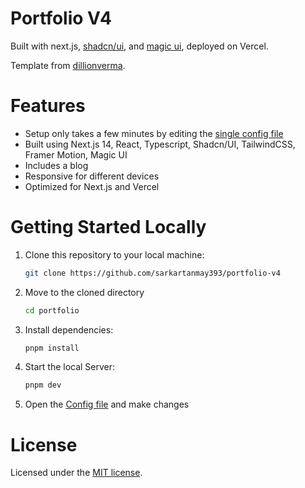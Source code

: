 <!-- <div align="center">
<img alt="Portfolio" src="https://github.com/dillionverma/portfolio/assets/16860528/57ffca81-3f0a-4425-b31d-094f61725455" width="90%">
</div> -->

# Portfolio V4

Built with next.js, [shadcn/ui](https://ui.shadcn.com/), and [magic ui](https://magicui.design/), deployed on Vercel.

Template from [dillionverma](https://github.com/dillionverma/portfolio/).

# Features

- Setup only takes a few minutes by editing the [single config file](./src/data/resume.tsx)
- Built using Next.js 14, React, Typescript, Shadcn/UI, TailwindCSS, Framer Motion, Magic UI
- Includes a blog
- Responsive for different devices
- Optimized for Next.js and Vercel

# Getting Started Locally

1. Clone this repository to your local machine:

   ```bash
   git clone https://github.com/sarkartanmay393/portfolio-v4
   ```

2. Move to the cloned directory

   ```bash
   cd portfolio
   ```

3. Install dependencies:

   ```bash
   pnpm install
   ```

4. Start the local Server:

   ```bash
   pnpm dev
   ```

5. Open the [Config file](./src/services/resume.tsx) and make changes

# License

Licensed under the [MIT license](https://github.com/dillionverma/portfolio/blob/main/LICENSE.md).
